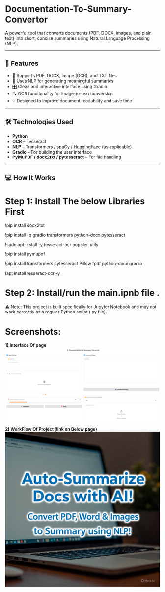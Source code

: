 # Documentation-To-Summary-Convertor
A powerful tool that converts documents (PDF, DOCX, images, and plain text) into short, concise summaries using Natural Language Processing (NLP).

---

## 🚀 Features

- 📄 Supports PDF, DOCX, image (OCR), and TXT files
- 🤖 Uses NLP for generating meaningful summaries
- 🎛️ Clean and interactive interface using Gradio
- 🔍 OCR functionality for image-to-text conversion
- 💡 Designed to improve document readability and save time

---

## 🛠️ Technologies Used

- **Python**
- **OCR** – Tesseract
- **NLP** – Transformers / spaCy / HuggingFace (as applicable)
- **Gradio** – For building the user interface
- **PyMuPDF / docx2txt / pytesseract** – For file handling

---

## 💻 How It Works
# Step 1: Install The below Libraries First

!pip install docx2txt

!pip install -q gradio transformers python-docx pytesseract

!sudo apt install -y tesseract-ocr poppler-utils

!pip install pymupdf

!pip install transformers pytesseract Pillow fpdf python-docx gradio

!apt install tesseract-ocr -y


# Step 2: Install/run  the  main.ipnb file .

⚠️ Note: This project is built specifically for Jupyter Notebook and may not work correctly as a regular Python script (.py file).

# Screenshots:
**1) Interface Of page**
![Image Alt](https://github.com/hrishikeshpatil9552/Documentation-To-Summary-Convertor/blob/b4286cbc743180da67922c92e47f12861e7fd1bf/interface%20for%20the%20%20topic.png)

**2) WorkFlow Of Project (link on Below page)**
[![Watch the Demo](https://github.com/hrishikeshpatil9552/Documentation-To-Summary-Convertor/blob/b119a5aaa5ca085aea77fb56be0f2f3748179798/Thumbnail.jpg)](https://www.youtube.com/watch?v=X6miHl-m808)




